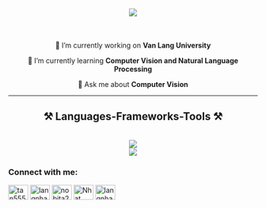 <h1 align="center">
    <img src="https://readme-typing-svg.herokuapp.com/?font=Righteous&size=35&center=true&vCenter=true&width=500&height=70&duration=4000&lines=Hello+Everyone+!+👋;+I'm+Nhat+Tan+😀!;A+passionate+AI+engineer+👨‍💻;And+also+an+AI+Developer;" />
</h1>

<br/>

<div align="center">
 
 🔭 I’m currently working on **Van Lang University**
 
 🌱 I’m currently learning **Computer Vision and Natural Language Processing**

💬 Ask me about **Computer Vision**


 </div>
 
 <hr/>
 
<h2 align="center">⚒️ Languages-Frameworks-Tools ⚒️</h2>
<br/>
<div align="center">
    <img src="https://skillicons.dev/icons?i=python,cpp,mysql,flask,pytorch,tensorflow" /><br>
    <img src="https://skillicons.dev/icons?i=opencv,sklearn,vscode,stackoverflow,pycharm" /><br>
    
</div>


<h3 align="left">Connect with me:</h3>
<p align="left">
<a href="https://kaggle.com/lang nhat tan" target="blank"><img align="center" src="https://raw.githubusercontent.com/rahuldkjain/github-profile-readme-generator/master/src/images/icons/Social/kaggle.svg" alt="tan5555" height="30" width="40" /></a>
<a href="https://www.hackerrank.com/nobita275" target="blank"><img align="center" src="https://raw.githubusercontent.com/rahuldkjain/github-profile-readme-generator/master/src/images/icons/Social/hackerrank.svg" alt="langnhattan2017" height="30" width="40" /></a>
<a href="https://codeforces.com/profile/nobita275" target="blank"><img align="center" src="https://raw.githubusercontent.com/rahuldkjain/github-profile-readme-generator/master/src/images/icons/Social/codeforces.svg" alt="nobita275" height="30" width="40" /></a>
<a href="https://www.leetcode.com/nobita275" target="blank"><img align="center" src="https://raw.githubusercontent.com/rahuldkjain/github-profile-readme-generator/master/src/images/icons/Social/leet-code.svg" alt="Nhat Tan" height="30" width="40" /></a>
<a href="https://auth.geeksforgeeks.org/user/nobita275" target="blank"><img align="center" src="https://raw.githubusercontent.com/rahuldkjain/github-profile-readme-generator/master/src/images/icons/Social/geeks-for-geeks.svg" alt="langnhati02l" height="30" width="40" /></a>
</p>

